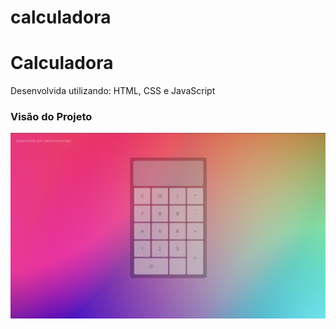# calculadora

<h1>Calculadora</h1>

<p>Desenvolvida utilizando: HTML, CSS e JavaScript</p>

<h3>Visão do Projeto</h3>
<img src="./assets/image/img-calc.png">
